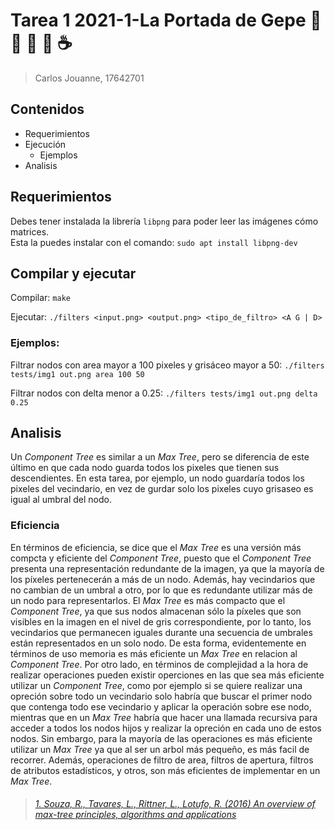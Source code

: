 # Tarea 1 2021-1-La Portada de Gepe 💽 📸 🍎 🥖 ☕️

> Carlos Jouanne, 17642701

## Contenidos
* Requerimientos
* Ejecución
  * Ejemplos
* Analisis

## Requerimientos
Debes tener instalada la librería `libpng` para poder leer las imágenes cómo matrices.  
Esta la puedes instalar con el comando:
```sudo apt install libpng-dev```

## Compilar y ejecutar
Compilar:
```make```

Ejecutar:
```./filters <input.png> <output.png> <tipo_de_filtro> <A G | D>```

### Ejemplos:
Filtrar nodos con area mayor a 100 pixeles y grisáceo mayor a 50:
```./filters tests/img1 out.png area 100 50```

Filtrar nodos con delta menor a 0.25:
```./filters tests/img1 out.png delta 0.25```

## Analisis

Un _*Component Tree*_ es similar a un _*Max Tree*_, pero se diferencia de este último en que cada nodo guarda todos los pixeles que tienen sus descendientes. En esta tarea, por ejemplo, un nodo guardaría todos los pixeles del vecindario, en vez de gurdar solo los pixeles cuyo grisaseo es igual al umbral del nodo.

### Eficiencia

En términos de eficiencia, se dice que el _Max Tree_ es una versión más compcta y eficiente del _Component Tree_, puesto que el _Component Tree_ presenta una representación redundante de la imagen, ya que la mayoría de los píxeles pertenecerán a más de un nodo. Además, hay vecindarios que no cambian de un umbral a otro, por lo que es redundante utilizar más de un nodo para representarlos. El _Max Tree_ es más compacto que el _Component Tree_, ya que sus nodos almacenan sólo la píxeles que son visibles en la imagen en el nivel de gris correspondiente, por lo tanto, los vecindarios que permanecen iguales durante una secuencia de umbrales están representados en un solo nodo. De esta forma, evidentemente en términos de uso memoria es más eficiente un _Max Tree_ en relacion al _Component Tree_. Por otro lado, en términos de complejidad a la hora de realizar operaciones pueden existir operciones en las que sea más eficiente utilizar un _Component Tree_, como por ejemplo si se quiere realizar una opreción sobre todo un vecindario solo habría que buscar el primer nodo que contenga todo ese vecindario y aplicar la operación sobre ese nodo, mientras que en un _Max Tree_ habría que hacer una llamada recursiva para acceder a todos los nodos hijos y realizar la opreción en cada uno de estos nodos. Sin embargo, para la mayoría de las operaciones es más eficiente utilizar un _Max Tree_ ya que al ser un arbol más pequeño, es más facil de recorrer. Además, operaciones de filtro de area, filtros de apertura, filtros de atributos estadísticos, y otros, son más eficientes de implementar en un _Max Tree_.
> ###### [1. Souza, R., Tavares, L., Rittner, L., Lotufo, R. (2016) An overview of max-tree principles, algorithms and applications](http://sibgrapi.sid.inpe.br/col/sid.inpe.br/sibgrapi/2016/08.17.11.54/doc/overview-max-tree.pdf)
